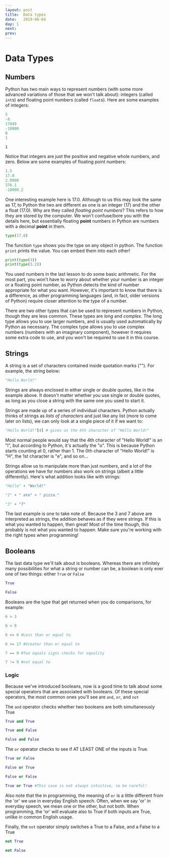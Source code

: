 ```yaml
---
layout: post
title:  Data types
date:   2019-08-04
day: 1
next:
prev:
---
```



# Data Types 

## Numbers

Python has two main ways to represent numbers (with some more advanced variations of those that we won't talk about): integers (called `int`s) and floating point numbers (called `float`s). Here are some examples of integers:


```python
5  
-8  
17849  
-10000  
0  
1
```




    1



Notice that integers are just the positive and negative whole numbers, and zero. Below are some examples of floating point numbers:


```python
1.5  
17.0  
2.0008  
376.1  
-10000.2  
```

One interesting example here is 17.0. Although to us this may look the same as 17, to Python the two are different as one is an integer (17) and the other a float (17.0). Why are they called *floating point numbers*? This refers to how they are stored by the computer. We won't confuse/bore you with the details here, but essentially floating **point** numbers in Python are numbers with a decimal **point** in them. 


```python
type(17.0)
```

The function `type` shows you the type on any object in python. The function `print` prints the value. You can embed them into each other!


```python
print(type(3))
print(type(3.2))
```

You used numbers in the last lesson to do some basic arithmetic. For the most part, you won't have to worry about whether your number is an integer or a floating point number, as Python detects the kind of number appropriate for what you want. However, it's important to know that there is a difference, as other programming languages (and, in fact, older versions of Python) require closer attention to the type of a number.

There are two other types that can be used to represent numbers in Python, though they are less common. These types are *long* and *complex.* The long type allows you to use larger numbers, and is usually used automatically by Python as necessary. The complex type allows you to use complex numbers (numbers with an imaginary component), however it requires some extra code to use, and you won't be required to use it in this course.

## Strings

A string is a set of characters contained inside quotation marks (""). For example, the string below:


```python
"Hello World!"
```

Strings are always enclosed in either single or double quotes, like in the example above. It doesn't matter whether you use single or double quotes, as long as you close a string with the same one you used to start it.

Strings are made up of a series of individual characters. Python actually thinks of strings as *lists of characters* and just like any list (more to come later on lists), we can only look at a single piece of it if we want to:


```python
"Hello World!"[4] # gives us the 4th character of "Hello World!"
```

Most normal people would say that the 4th character of "Hello World!" is an "l", but according to Python, it's actually the "o". This is because Python starts counting at 0, rather than 1. The 0th character of "Hello World!" is "H", the 1st character is "e", and so on...

Strings allow us to manipulate more than just numbers, and a lot of the operations we have for numbers also work on strings (albeit a little differently). Here's what addition looks like with strings:


```python
"Hello" + "World!"
```


```python
"I" + " ate" + " pizza."
```


```python
"3" + "7"
```

The last example is one to take note of. Because the 3 and 7 above are interpreted as strings, the addition behaves as if they were strings. If this is what you wanted to happen, then great! Most of the time though, this probably is not what you wanted to happen. Make sure you're working with the right types when programming!

## Booleans

The last data type we'll talk about is booleans. Whereas there are infinitely many possibilities for what a string or number can be, a boolean is only ever one of two things: either `True` or `False`


```python
True
```


```python
False
```

Booleans are the type that get returned when you do comparisons, for example:


```python
6 > 3
```


```python
6 > 8
```


```python
6 <= 6 #Less than or equal to
```


```python
6 >= 17 #Greater than or equal to
```


```python
7 == 9 #Two equals signs checks for equality
```


```python
7 != 9 #not equal to
```

### Logic

Because we've introduced booleans, now is a good time to talk about some special operators that are associated with booleans. Of these special operators, the most common ones you'll see are `and`, `or`, and `not`

The `and` operator checks whether two booleans are both simultaneously True


```python
True and True
```


```python
True and False
```


```python
False and False
```

The `or` operator checks to see if AT LEAST ONE of the inputs is True.


```python
True or False
```


```python
False or True
```


```python
False or False
```


```python
True or True #This case is not always intuitive, so be careful!
```

Also note that the in programming, the meaning of `or` is a little different from the 'or' we use in everyday English speech. Often, when we say 'or' in everyday speech, we mean one or the other, but not both. When programming, the 'or' will evaluate also to True if both inputs are True, unlike in common English usage.

Finally, the `not` operator simply switches a True to a False, and a False to a True


```python
not True
```


```python
not False
```
